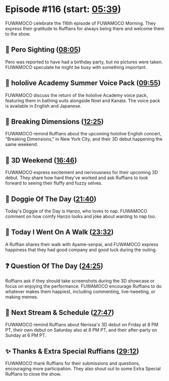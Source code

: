 # Episode #116 (start: [05:39](https://youtu.be/D7-CRqOzp4A?t=05m39s))

FUWAMOCO celebrate the 116th episode of FUWAMOCO Morning. They express their gratitude to Ruffians for always being there and welcome them to the show.

## 👀 Pero Sighting ([08:05](https://youtu.be/D7-CRqOzp4A?t=08m05s))

Pero was reported to have had a birthday party, but no pictures were taken. FUWAMOCO speculate he might be busy with something important.

## 📢 hololive Academy Summer Voice Pack ([09:55](https://youtu.be/D7-CRqOzp4A?t=09m55s))

FUWAMOCO discuss the return of the hololive Academy voice pack, featuring them in bathing suits alongside Noel and Kanata. The voice pack is available in English and Japanese.

## 🎤 Breaking Dimensions ([12:25](https://youtu.be/D7-CRqOzp4A?t=12m25s))

FUWAMOCO remind Ruffians about the upcoming hololive English concert, "Breaking Dimensions," in New York City, and their 3D debut happening the same weekend.

## 🎥 3D Weekend ([16:46](https://youtu.be/D7-CRqOzp4A?t=16m46s))

FUWAMOCO express excitement and nervousness for their upcoming 3D debut. They share how hard they’ve worked and ask Ruffians to look forward to seeing their fluffy and fuzzy selves.

## 🐶 Doggie Of The Day ([21:40](https://youtu.be/D7-CRqOzp4A?t=21m40s))

Today's Doggie of the Day is Hanzo, who loves to nap. FUWAMOCO comment on how comfy Hanzo looks and joke about wanting to nap too.

## 🚶 Today I Went On A Walk ([23:32](https://youtu.be/D7-CRqOzp4A?t=23m32s))

A Ruffian shares their walk with Ayame-senpai, and FUWAMOCO express happiness that they had good company and good luck during the outing.

## ❓ Question Of The Day ([24:25](https://youtu.be/D7-CRqOzp4A?t=24m25s))

Ruffians ask if they should take screenshots during the 3D showcase or focus on enjoying the performance. FUWAMOCO encourage Ruffians to do whatever makes them happiest, including commenting, live-tweeting, or making memes.

## 📅 Next Stream & Schedule ([27:47](https://youtu.be/D7-CRqOzp4A?t=27m47s))

FUWAMOCO remind Ruffians about Nerissa's 3D debut on Friday at 8 PM PT, their own debut on Saturday also at 8 PM PT, and their after-party on Sunday at 6 PM PT.

## ✨ Thanks & Extra Special Ruffians ([29:12](https://youtu.be/D7-CRqOzp4A?t=29m12s))

FUWAMOCO thank Ruffians for their submissions and questions, encouraging more participation. They also shout out to some Extra Special Ruffians to close the show.
